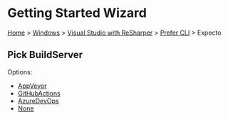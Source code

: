 # Getting Started Wizard

[Home](/docs/wiz/readme.md) > [Windows](Windows.md) > [Visual Studio with ReSharper](Windows_VisualStudioWithReSharper.md) > [Prefer CLI](Windows_VisualStudioWithReSharper_Cli.md) > Expecto

## Pick BuildServer

Options:
 * [AppVeyor](Windows_VisualStudioWithReSharper_Cli_Expecto_AppVeyor.md)
 * [GitHubActions](Windows_VisualStudioWithReSharper_Cli_Expecto_GitHubActions.md)
 * [AzureDevOps](Windows_VisualStudioWithReSharper_Cli_Expecto_AzureDevOps.md)
 * [None](Windows_VisualStudioWithReSharper_Cli_Expecto_None.md)
